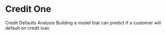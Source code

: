 # Credit One
 Credit Defaults Analysis
Building a model that can predict if a customer will default on credit loan